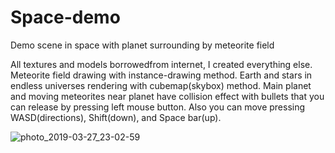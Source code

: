 # Space-demo
Demo scene in space with planet surrounding by meteorite field

All textures and models borrowedfrom internet, I created everything else.
Meteorite field drawing with instance-drawing method.
Earth and stars in endless universes rendering with cubemap(skybox) method.
Main planet and moving meteorites near planet have collision effect with bullets that you can release by pressing left mouse button.
Also you can move pressing WASD(directions), Shift(down), and Space bar(up).

![photo_2019-03-27_23-02-59](https://user-images.githubusercontent.com/33132543/55112918-65ac4680-50e6-11e9-8c79-c659444e5847.jpg)
